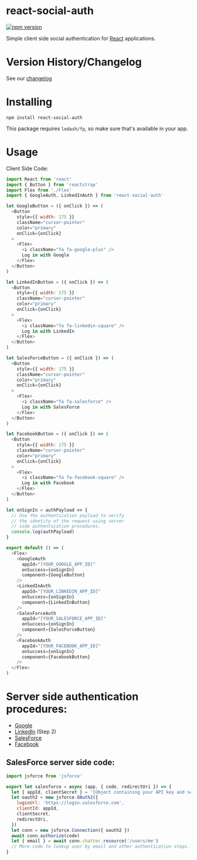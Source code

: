 # react-social-auth

[![npm version](https://badge.fury.io/js/react-social-auth.svg)](https://badge.fury.io/js/react-social-auth)

Simple client side social authentication for [React](https://reactjs.org/) applications.

# Version History/Changelog

See our [changelog](https://github.com/smartprocure/react-social-auth/blob/master/CHANGELOG.md)

# Installing

`npm install react-social-auth`

This package requires `lodash/fp`, so make sure that's available in your app.

# Usage

Client Side Code:

```js
import React from 'react'
import { Button } from 'reactstrap'
import Flex from './Flex'
import { GoogleAuth, LinkedInAuth } from 'react-social-auth'

let GoogleButton = ({ onClick }) => (
  <Button
    style={{ width: 175 }}
    className="cursor-pointer"
    color="primary"
    onClick={onClick}
  >
    <Flex>
      <i className="fa fa-google-plus" />
      Log in with Google
    </Flex>
  </Button>
)

let LinkedInButton = ({ onClick }) => (
  <Button
    style={{ width: 175 }}
    className="cursor-pointer"
    color="primary"
    onClick={onClick}
  >
    <Flex>
      <i className="fa fa-linkedin-square" />
      Log in with LinkedIn
    </Flex>
  </Button>
)

let SalesForceButton = ({ onClick }) => (
  <Button
    style={{ width: 175 }}
    className="cursor-pointer"
    color="primary"
    onClick={onClick}
  >
    <Flex>
      <i className="fa fa-salesforce" />
      Log in with SalesForce
    </Flex>
  </Button>
)

let FacebookButton = ({ onClick }) => (
  <Button
    style={{ width: 175 }}
    className="cursor-pointer"
    color="primary"
    onClick={onClick}
  >
    <Flex>
      <i className="fa fa-facebook-square" />
      Log in with Facebook
    </Flex>
  </Button>
)

let onSignIn = authPayload => {
  // Use the authentication payload to verify
  // the identity of the request using server
  // side authentication procedures.
  console.log(authPayload)
}

export default () => (
  <Flex>
    <GoogleAuth
      appId="[YOUR_GOOGLE_APP_ID]"
      onSuccess={onSignIn}
      component={GoogleButton}
    />
    <LinkedInAuth
      appId="[YOUR_LINKEDIN_APP_ID]"
      onSuccess={onSignIn}
      component={LinkedInButton}
    />
    <SalesForceAuth
      appId="[YOUR_SALESFORCE_APP_ID]"
      onSuccess={onSignIn}
      component={SalesForceButton}
    />
    <FacebookAuth
      appId="[YOUR_FACEBOOK_APP_ID]"
      onSuccess={onSignIn}
      component={FacebookButton}
    />
  </Flex>
)
```

# Server side authentication procedures:

- [Google](https://developers.google.com/identity/sign-in/web/backend-auth)
- [LinkedIn](https://developer.linkedin.com/docs/oauth2) (Step 2)
- [SalesForce](https://help.salesforce.com/articleView?id=remoteaccess_oauth_web_server_flow.htm&type=5)
- [Facebook](https://developers.facebook.com/docs/facebook-login/web/)

## SalesForce server side code:

```js
import jsforce from 'jsforce'

export let salesforce = async (app, { code, redirectUri }) => {
  let { appId, clientSecret } = '[Object containing your API key and secret]'
  let oauth2 = new jsforce.OAuth2({
    loginUrl: 'https://login.salesforce.com',
    clientId: appId,
    clientSecret,
    redirectUri,
  })
  let conn = new jsforce.Connection({ oauth2 })
  await conn.authorize(code)
  let { email } = await conn.chatter.resource('/users/me')
  // More code to lookup user by email and other authentication steps.
}
```
